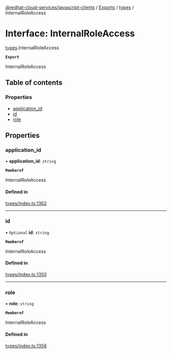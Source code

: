 [@redhat-cloud-services/javascript-clients](../README.md) / [Exports](../modules.md) / [types](../modules/types.md) / InternalRoleAccess

# Interface: InternalRoleAccess

[types](../modules/types.md).InternalRoleAccess

**`Export`**

InternalRoleAccess

## Table of contents

### Properties

- [application\_id](types.InternalRoleAccess.md#application_id)
- [id](types.InternalRoleAccess.md#id)
- [role](types.InternalRoleAccess.md#role)

## Properties

### application\_id

• **application\_id**: `string`

**`Memberof`**

InternalRoleAccess

#### Defined in

[types/index.ts:1362](https://github.com/RedHatInsights/javascript-clients/blob/main/packages/integrations/types/index.ts#L1362)

___

### id

• `Optional` **id**: `string`

**`Memberof`**

InternalRoleAccess

#### Defined in

[types/index.ts:1350](https://github.com/RedHatInsights/javascript-clients/blob/main/packages/integrations/types/index.ts#L1350)

___

### role

• **role**: `string`

**`Memberof`**

InternalRoleAccess

#### Defined in

[types/index.ts:1356](https://github.com/RedHatInsights/javascript-clients/blob/main/packages/integrations/types/index.ts#L1356)
